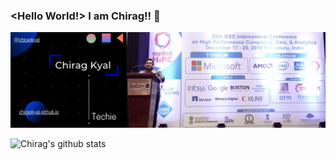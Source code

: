 ### <Hello World!> I am Chirag!! 👋
[![Banner](https://github.com/chiragkyal/chiragkyal/raw/master/Banner.png)](https://chiragkyal.github.io/)

<!--
**chiragkyal/chiragkyal** is a ✨ _special_ ✨ repository because its `README.md` (this file) appears on your GitHub profile.

Here are some ideas to get you started:

- 🔭 I’m currently working on ...
- 🌱 I’m currently learning ...
- 👯 I’m looking to collaborate on ...
- 🤔 I’m looking for help with ...
- 💬 Ask me about ...
- 📫 How to reach me: ...
- 😄 Pronouns: ...
- ⚡ Fun fact: ...
-->

![Chirag's github stats](https://github-readme-stats.vercel.app/api?username=chiragkyal&show_icons=true&title_color=fff&icon_color=79ff97&text_color=9f9f9f&bg_color=151515)
